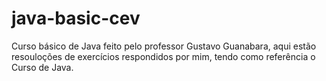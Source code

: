 # java-basic-cev
Curso básico de Java feito pelo professor Gustavo Guanabara, aqui estão resouloções de exercícios respondidos por mim, tendo como referência o Curso de Java.
